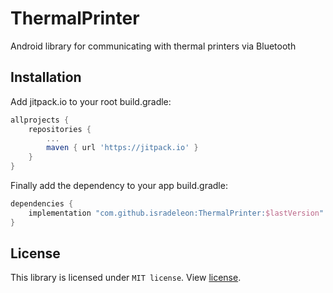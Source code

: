 # ThermalPrinter

Android library for communicating with thermal printers via Bluetooth

## Installation

Add jitpack.io to your root build.gradle:
```gradle
allprojects {
    repositories {
        ...
        maven { url 'https://jitpack.io' }
    }
}
```

Finally add the dependency to your app build.gradle:
```gradle
dependencies {
    implementation "com.github.isradeleon:ThermalPrinter:$lastVersion"
}
```

## License

This library is licensed under `MIT license`. View [license](LICENSE).